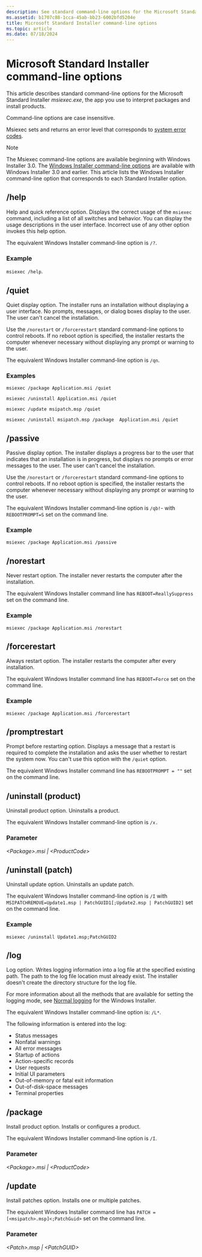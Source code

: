 ```yaml
---
description: See standard command-line options for the Microsoft Standard Installer Msiexec.exe, the app you use to interpret packages and install products.
ms.assetid: b1707c88-1cca-45ab-bb23-6002bfd5204e
title: Microsoft Standard Installer command-line options
ms.topic: article
ms.date: 07/18/2024
---
```


# Microsoft Standard Installer command-line options

This article describes standard command-line options for the Microsoft Standard Installer *msiexec.exe*, the app you use to interpret packages and install products.

Command-line options are case insensitive.

Msiexec sets and returns an error level that corresponds to [system error codes](../debug/system-error-codes.md).

> [!NOTE]
> The Msiexec command-line options are available beginning with Windows Installer 3.0. The [Windows Installer command-line options](command-line-options.md) are available with Windows Installer 3.0 and earlier. This article lists the Windows Installer command-line option that corresponds to each Standard Installer option.

## /help

Help and quick reference option. Displays the correct usage of the `msiexec` command, including a list of all switches and behavior. You can display the usage descriptions in the user interface. Incorrect use of any other option invokes this help option.

The equivalent Windows Installer command-line option is `/?`.

### Example

`msiexec /help`.

## /quiet

Quiet display option. The installer runs an installation without displaying a user interface. No prompts, messages, or dialog boxes display to the user. The user can't cancel the installation.

Use the `/norestart` or `/forcerestart` standard command-line options to control reboots. If no reboot option is specified, the installer restarts the computer whenever necessary without displaying any prompt or warning to the user.

The equivalent Windows Installer command-line option is `/qn`.

### Examples

`msiexec /package Application.msi /quiet`

`msiexec /uninstall Application.msi /quiet`

`msiexec /update msipatch.msp /quiet`

`msiexec /uninstall msipatch.msp /package  Application.msi /quiet`

## /passive

Passive display option. The installer displays a progress bar to the user that indicates that an installation is in progress, but displays no prompts or error messages to the user. The user can't cancel the installation.

Use the `/norestart` or `/forcerestart` standard command-line options to control reboots. If no reboot option is specified, the installer restarts the computer whenever necessary without displaying any prompt or warning to the user.

The equivalent Windows Installer command-line option is `/qb!`- with `REBOOTPROMPT=S` set on the command line.

### Example

`msiexec /package Application.msi /passive`

## /norestart

Never restart option. The installer never restarts the computer after the installation.

The equivalent Windows Installer command line has `REBOOT=ReallySuppress` set on the command line.

### Example

`msiexec /package Application.msi /norestart`

## /forcerestart

Always restart option. The installer restarts the computer after every installation.

The equivalent Windows Installer command line has `REBOOT=Force` set on the command line.

### Example

`msiexec /package Application.msi /forcerestart`

## /promptrestart

Prompt before restarting option. Displays a message that a restart is required to complete the installation and asks the user whether to restart the system now. You can't use this option with the `/quiet` option.

The equivalent Windows Installer command line has `REBOOTPROMPT = ""` set on the command line.

## /uninstall (product)

Uninstall product option. Uninstalls a product.

The equivalent Windows Installer command-line option is `/x.`

### Parameter

*\<Package>.msi | \<ProductCode>*

## /uninstall (patch)

Uninstall update option. Uninstalls an update patch.

The equivalent Windows Installer command-line option is `/I` with `MSIPATCHREMOVE=Update1.msp | PatchGUID1[;Update2.msp | PatchGUID2]` set on the command line.

### Example

`msiexec /uninstall Update1.msp;PatchGUID2`

## /log

Log option. Writes logging information into a log file at the specified existing path. The path to the log file location must already exist. The installer doesn't create the directory structure for the log file.

For more information about all the methods that are available for setting the logging mode, see [Normal logging](normal-logging.md) for the Windows Installer.

The equivalent Windows Installer command-line option is: `/L*`.

The following information is entered into the log:

- Status messages
- Nonfatal warnings
- All error messages
- Startup of actions
- Action-specific records
- User requests
- Initial UI parameters
- Out-of-memory or fatal exit information
- Out-of-disk-space messages
- Terminal properties

## /package

Install product option. Installs or configures a product.

The equivalent Windows Installer command-line option is `/I`.

### Parameter

*\<Package>.msi | \<ProductCode>*

## /update

Install patches option. Installs one or multiple patches.

The equivalent Windows Installer command line has `PATCH = [<msipatch>.msp]<;PatchGuid>` set on the command line.

### Parameter

*\<Patch>.msp | \<PatchGUID>*

